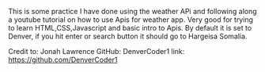 This is some practice I have done using the weather APi and following along a youtube tutorial on how to use Apis for weather app. Very good for trying to learn HTML,CSS,Javascript and basic intro to Apis. By default it is set to Denver, if you hit enter or search button it should go to Hargeisa Somalia. 



Credit to:
Jonah Lawrence
GitHub: DenverCoder1
link: https://github.com/DenverCoder1
